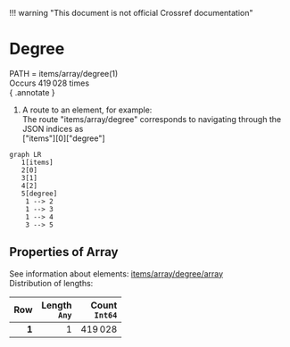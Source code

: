 !!! warning "This document is not official Crossref documentation"
# Degree
PATH = items/array/degree(1)  
Occurs 419 028 times  
{ .annotate }

1. A route to an element, for example:  
   The route "items/array/degree" corresponds to navigating through the JSON indices as  
   ["items"][0]["degree"]  

```mermaid
graph LR
   1[items]
   2[0]
   3[1]
   4[2]
   5[degree]
    1 --> 2
    1 --> 3
    1 --> 4
    3 --> 5
```


## Properties of Array
See information about elements: [items/array/degree/array](array/index.md)  
Distribution of lengths:  

| **Row** | **Length**<br>`Any` | **Count**<br>`Int64` |
|--------:|--------------------:|---------------------:|
| **1**   | 1                   | 419 028              |


